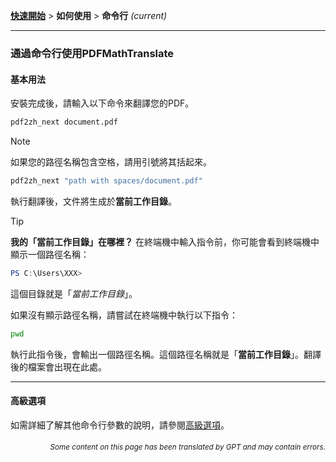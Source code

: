 [**快速開始**](./getting-started.md) > **如何使用** > **命令行** _(current)_

---

### 通過命令行使用PDFMathTranslate

#### 基本用法

安裝完成後，請輸入以下命令來翻譯您的PDF。

```bash
pdf2zh_next document.pdf
```

> [!NOTE]
> 
> 如果您的路徑名稱包含空格，請用引號將其括起來。
> 
> ```bash
> pdf2zh_next "path with spaces/document.pdf"
> ```

執行翻譯後，文件將生成於**當前工作目錄**。

> [!TIP]
> **我的「當前工作目錄」在哪裡？**
> 在終端機中輸入指令前，你可能會看到終端機中顯示一個路徑名稱：
> 
> ```powershell
> PS C:\Users\XXX>
> ```
> 
> 這個目錄就是「*當前工作目錄*」。
> 
> 如果沒有顯示路徑名稱，請嘗試在終端機中執行以下指令：
> 
> ```bash
> pwd
> ```
> 
> 執行此指令後，會輸出一個路徑名稱。這個路徑名稱就是「**當前工作目錄**」。翻譯後的檔案會出現在此處。

---

#### 高級選項

如需詳細了解其他命令行參數的說明，請參閱[高級選項](./../advanced/advanced.md)。

<div align="right"> 
<h6><small>Some content on this page has been translated by GPT and may contain errors.</small></h6>